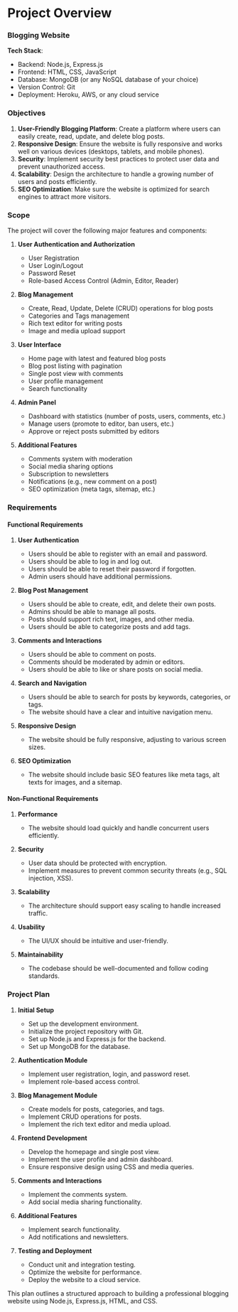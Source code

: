 # Project Overview

### Blogging Website

**Tech Stack**:

- Backend: Node.js, Express.js
- Frontend: HTML, CSS, JavaScript
- Database: MongoDB (or any NoSQL database of your choice)
- Version Control: Git
- Deployment: Heroku, AWS, or any cloud service

### Objectives

1. **User-Friendly Blogging Platform**: Create a platform where users can easily create, read, update, and delete blog posts.
2. **Responsive Design**: Ensure the website is fully responsive and works well on various devices (desktops, tablets, and mobile phones).
3. **Security**: Implement security best practices to protect user data and prevent unauthorized access.
4. **Scalability**: Design the architecture to handle a growing number of users and posts efficiently.
5. **SEO Optimization**: Make sure the website is optimized for search engines to attract more visitors.

### Scope

The project will cover the following major features and components:

1. **User Authentication and Authorization**

   - User Registration
   - User Login/Logout
   - Password Reset
   - Role-based Access Control (Admin, Editor, Reader)

2. **Blog Management**

   - Create, Read, Update, Delete (CRUD) operations for blog posts
   - Categories and Tags management
   - Rich text editor for writing posts
   - Image and media upload support

3. **User Interface**

   - Home page with latest and featured blog posts
   - Blog post listing with pagination
   - Single post view with comments
   - User profile management
   - Search functionality

4. **Admin Panel**

   - Dashboard with statistics (number of posts, users, comments, etc.)
   - Manage users (promote to editor, ban users, etc.)
   - Approve or reject posts submitted by editors

5. **Additional Features**
   - Comments system with moderation
   - Social media sharing options
   - Subscription to newsletters
   - Notifications (e.g., new comment on a post)
   - SEO optimization (meta tags, sitemap, etc.)

### Requirements

#### Functional Requirements

1. **User Authentication**

   - Users should be able to register with an email and password.
   - Users should be able to log in and log out.
   - Users should be able to reset their password if forgotten.
   - Admin users should have additional permissions.

2. **Blog Post Management**

   - Users should be able to create, edit, and delete their own posts.
   - Admins should be able to manage all posts.
   - Posts should support rich text, images, and other media.
   - Users should be able to categorize posts and add tags.

3. **Comments and Interactions**

   - Users should be able to comment on posts.
   - Comments should be moderated by admin or editors.
   - Users should be able to like or share posts on social media.

4. **Search and Navigation**

   - Users should be able to search for posts by keywords, categories, or tags.
   - The website should have a clear and intuitive navigation menu.

5. **Responsive Design**

   - The website should be fully responsive, adjusting to various screen sizes.

6. **SEO Optimization**
   - The website should include basic SEO features like meta tags, alt texts for images, and a sitemap.

#### Non-Functional Requirements

1. **Performance**

   - The website should load quickly and handle concurrent users efficiently.

2. **Security**

   - User data should be protected with encryption.
   - Implement measures to prevent common security threats (e.g., SQL injection, XSS).

3. **Scalability**

   - The architecture should support easy scaling to handle increased traffic.

4. **Usability**

   - The UI/UX should be intuitive and user-friendly.

5. **Maintainability**
   - The codebase should be well-documented and follow coding standards.

### Project Plan

1. **Initial Setup**

   - Set up the development environment.
   - Initialize the project repository with Git.
   - Set up Node.js and Express.js for the backend.
   - Set up MongoDB for the database.

2. **Authentication Module**

   - Implement user registration, login, and password reset.
   - Implement role-based access control.

3. **Blog Management Module**

   - Create models for posts, categories, and tags.
   - Implement CRUD operations for posts.
   - Implement the rich text editor and media upload.

4. **Frontend Development**

   - Develop the homepage and single post view.
   - Implement the user profile and admin dashboard.
   - Ensure responsive design using CSS and media queries.

5. **Comments and Interactions**

   - Implement the comments system.
   - Add social media sharing functionality.

6. **Additional Features**

   - Implement search functionality.
   - Add notifications and newsletters.

7. **Testing and Deployment**
   - Conduct unit and integration testing.
   - Optimize the website for performance.
   - Deploy the website to a cloud service.

This plan outlines a structured approach to building a professional blogging website using Node.js, Express.js, HTML, and CSS.
